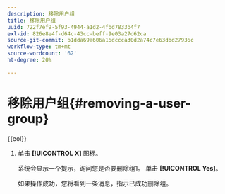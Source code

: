 ```yaml
---
description: 移除用户组
title: 移除用户组
uuid: 722f7ef9-5f93-4944-a1d2-4fbd7833b4f7
exl-id: 826e8e4f-d64c-43cc-beff-9e03a27d62ca
source-git-commit: b1dda69a606a16dccca30d2a74c7e63dbd27936c
workflow-type: tm+mt
source-wordcount: '62'
ht-degree: 20%

---
```


# 移除用户组{#removing-a-user-group}

{{eol}}

1. 单击 **[!UICONTROL X]** 图标。

   系统会显示一个提示，询问您是否要删除组1。 单击 **[!UICONTROL Yes]**。

   如果操作成功，您将看到一条消息，指示已成功删除组。
